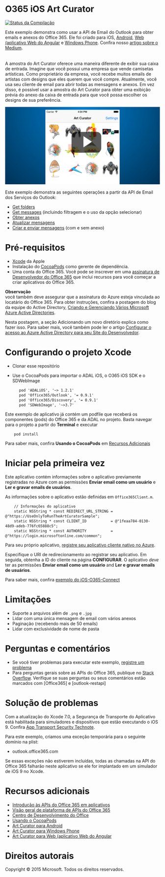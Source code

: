 # O365 iOS Art Curator
[![Status da Compilação](https://travis-ci.org/OfficeDev/O365-iOS-ArtCurator.svg?branch=master)](https://travis-ci.org/OfficeDev/O365-iOS-ArtCurator)

Este exemplo demonstra como usar a API de Email do Outlook para obter emails e anexos do Office 365. Ele foi criado para iOS, [Android](https://github.com/OfficeDev/O365-Android-ArtCurator), [Web (aplicativo Web do Angular](https://github.com/OfficeDev/O365-Angular-ArtCurator) e [Windows Phone](https://github.com/OfficeDev/O365-WinPhone-ArtCurator). Confira nosso [artigo sobre o Medium](https://medium.com/@iambmelt/14296d0a25be).
<br />
<br />
<br />
A amostra do Art Curator oferece uma maneira diferente de exibir sua caixa de entrada. Imagine que você possui uma empresa que vende camisetas artísticas. Como proprietário da empresa, você recebe muitos emails de artistas com designs que eles querem que você compre. Atualmente, você usa seu cliente de email para abrir todas as mensagens e anexos. Em vez disso, é possível usar a amostra do Art Curator para obter uma exibição prévia do anexo da caixa de entrada para que você possa escolher os designs de sua preferência. 

[![Office 365 iOS Art Curator](../readme-images/artcurator_ios.png)](https://youtu.be/4LOvkweDfhY "Clique no exemplo para vê-lo em ação")

Este exemplo demonstra as seguintes operações a partir da API de Email dos Serviços do Outlook: 

* [Get folders](https://msdn.microsoft.com/office/office365/APi/mail-rest-operations#GetFolders)
* [Get messages](https://msdn.microsoft.com/office/office365/APi/mail-rest-operations#Getmessages) (incluindo filtragem e o uso da opção selecionar) 
* [Obter anexos](https://msdn.microsoft.com/office/office365/APi/mail-rest-operations#GetAttachments)
* [Atualizar mensagens](https://msdn.microsoft.com/office/office365/APi/mail-rest-operations#Updatemessages)
* [Criar e enviar mensagens](https://msdn.microsoft.com/office/office365/APi/mail-rest-operations#Sendmessages) (com e sem anexo) 


Pré-requisitos
==
* [Xcode](https://developer.apple.com/xcode/downloads/) da Apple
* Instalação do [CocoaPods](https://guides.cocoapods.org/using/using-cocoapods.html) como gerente de dependência.
* Uma conta do Office 365. Você pode se inscrever em uma [assinatura de Desenvolvedor do Office 365](https://msdn.microsoft.com/pt-br/library/office/fp179924.aspx) que inclui recursos para você começar a criar aplicativos do Office 365.


**Observação**<br/>
você também deve assegurar que a assinatura do Azure esteja vinculada ao locatário do Office 365. Para obter instruções, confira a postagem do blog da equipe do Active Directory, [Criando e Gerenciando Vários Microsoft Azure Active Directories](http://blogs.technet.com/b/ad/archive/2013/11/08/creating-and-managing-multiple-windows-azure-active-directories.aspx). 

Nesta postagem, a seção Adicionando um novo diretório explica como fazer isso. Para saber mais, você também pode ler o artigo [Configurar o acesso ao Azure Active Directory para seu Site do Desenvolvedor](https://msdn.microsoft.com/office/office365/howto/setup-development-environment#bk_CreateAzureSubscription).

Configurando o projeto Xcode
==
* Clonar esse repositório
* Use o CocoaPods para importar o ADAL iOS, o O365 iOS SDK e o SDWebImage
        
	     pod 'ADALiOS', '~> 1.2.1'
	     pod 'Office365/Outlook', '= 0.9.1'
	     pod 'Office365/Discovery', '= 0.9.1'
	     pod 'SDWebImage', '~>3.7'

 Este exemplo de aplicativo já contém um podfile que receberá os componentes (pods) do Office 365 e da ADAL no projeto. Basta navegar para o projeto a partir do **Terminal** e executar 
        
        pod install
        
   Para saber mais, confira **Usando o CocoaPods** em [Recursos Adicionais](#AdditionalResources)
    
Iniciar pela primeira vez
==

Este aplicativo contém informações sobre o aplicativo previamente registradas no Azure com as permissões **Enviar email como um usuário** e **Ler e gravar emails de usuários**.

As informações sobre o aplicativo estão definidas em ```Office365Client.m```.

    
        // Informações do aplicativo
        static NSString * const REDIRECT_URL_STRING = @"https://UseOnlyToRunTheArtCuratorSample";
        static NSString * const CLIENT_ID           = @"1feaa784-0130-48d9-adeb-776fc65888c5";
        static NSString * const AUTHORITY           = @"https://login.microsoftonline.com/common";
        
Para seu próprio aplicativo, [registre seu aplicativo cliente nativo no Azure](https://msdn.microsoft.com/library/azure/dn132599.aspx#BKMK_Adding). 

Especifique o URI de redirecionamento ao registrar seu aplicativo. Em seguida, obtenha a ID do cliente na página **CONFIGURAR**. 
O aplicativo *deve* ter as permissões **Enviar email como um usuário** and **Ler e gravar emails de usuários**.

Para saber mais, confira [exemplo do iOS-O365-Connect]()

Limitações
==
* Suporte a arquivos além de ```.png``` e ```.jpg```
* Lidar com uma única mensagem de email com vários anexos
* Paginação (recebendo mais de 50 emails)
* Lidar com exclusividade de nome de pasta

Perguntas e comentários
==
* Se você tiver problemas para executar este exemplo, [registre um problema](https://github.com/OfficeDev/O365-iOS-ArtCurator/issues)
* Para perguntas gerais sobre as APIs do Office 365, publique no [Stack Overflow](http://stackoverflow.com/). Verifique se suas perguntas ou seus comentários estão marcados com [Office365] e [outlook-restapi]

Solução de problemas
==
Com a atualização do Xcode 7.0, a Segurança de Transporte do Aplicativo está habilitada para simuladores e dispositivos que estão executando o iOS 9. Confira [App Transport Security Technote](https://developer.apple.com/library/prerelease/ios/technotes/App-Transport-Security-Technote/).

Para este exemplo, criamos uma exceção temporária para o seguinte domínio na plist:

- outlook.office365.com

Se essas exceções não estiverem incluídas, todas as chamadas na API do Office 365 falharão neste aplicativo se ele for implantado em um simulador de iOS 9 no Xcode.

Recursos adicionais
==
* [Introdução às APIs do Office 365 em aplicativos](http://aka.ms/get-started-with-js)
* [Visão geral de plataforma de APIs do Office 365](http://msdn.microsoft.com/office/office365/howto/platform-development-overview)
* [Centro de Desenvolvimento do Office](http://dev.office.com/)
* [Usando o CocoaPods](https://guides.cocoapods.org/using/using-cocoapods.html)
* [Art Curator para Android](https://github.com/OfficeDev/O365-Android-ArtCurator)
* [Art Curator para Windows Phone](https://github.com/OfficeDev/O365-WinPhone-ArtCurator)
* [Art Curator para Web (aplicativo Web do Angular](https://github.com/OfficeDev/O365-Angular-ArtCurator)

Direitos autorais
==
Copyright © 2015 Microsoft. Todos os direitos reservados.

